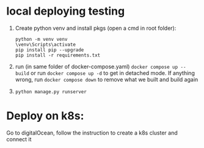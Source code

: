 # local deploying testing
1. Create python venv and install pkgs (open a cmd in root folder):
    ```
    python -m venv venv
    \venv\Scripts\activate
    pip install pip --upgrade
    pip install -r requirements.txt
    ```
2. run (in same folder of docker-compose.yaml)
`
docker compose up --build
`
or run `docker compose up -d` to get in detached mode. If anything wrong, run `docker compose down` to remove what we built and build again

3. `python manage.py runserver`

# Deploy on k8s:
Go to digitalOcean, follow the instruction to create a k8s cluster and connect it